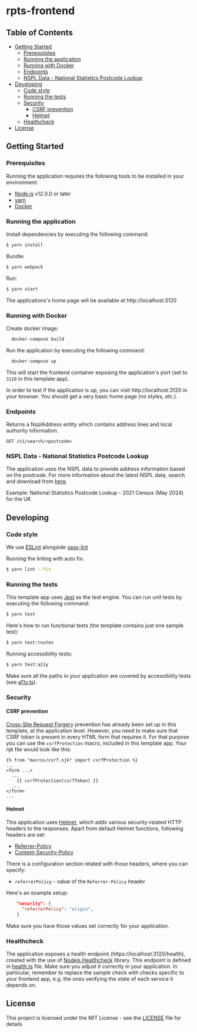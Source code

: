 # rpts-frontend

## Table of Contents

* [Getting Started](#getting-started)
  * [Prerequisites](#prerequisites)
  * [Running the application](#running-the-application)
  * [Running with Docker](#running-with-docker)
  * [Endpoints](#endpoints)
  * [NSPL Data - National Statistics Postcode Lookup](#nspl-data---national-statistics-postcode-lookup)
* [Developing](#developing)
  * [Code style](#code-style)
  * [Running the tests](#running-the-tests)
  * [Security](#security)
    * [CSRF prevention](#csrf-prevention)
    * [Helmet](#helmet)
  * [Healthcheck](#healthcheck)
* [License](#license)

## Getting Started

### Prerequisites

Running the application requires the following tools to be installed in your environment:

- [Node.js](https://nodejs.org/) v12.0.0 or later
- [yarn](https://yarnpkg.com/)
- [Docker](https://www.docker.com)

### Running the application

Install dependencies by executing the following command:

```bash
$ yarn install
```

Bundle:

```bash
$ yarn webpack
```

Run:

```bash
$ yarn start
```

The applications's home page will be available at http://localhost:3120

### Running with Docker

Create docker image:

```bash
  docker-compose build
```

Run the application by executing the following command:

```bash
  docker-compose up
```

This will start the frontend container exposing the application's port
(set to `3120` in this template app).

In order to test if the application is up, you can visit http://localhost:3120 in your browser.
You should get a very basic home page (no styles, etc.).

### Endpoints

Returns a NsplAddress entity which contains address lines and local authority information.
```
GET /v1/search/<postcode>
```

### NSPL Data - National Statistics Postcode Lookup

The application uses the NSPL data to provide address information based on the postcode.
For more information about the latest NSPL data, search and download from [here](https://geoportal.statistics.gov.uk/search?sort=Date%20Updated%7Cmodified%7Cdesc).

Example: National Statistics Postcode Lookup - 2021 Census (May 2024) for the UK


## Developing

### Code style

We use [ESLint](https://github.com/typescript-eslint/typescript-eslint)
alongside [sass-lint](https://github.com/sasstools/sass-lint)

Running the linting with auto fix:

```bash
$ yarn lint --fix
```

### Running the tests

This template app uses [Jest](https://jestjs.io//) as the test engine. You can run unit tests by executing
the following command:

```bash
$ yarn test
```

Here's how to run functional tests (the template contains just one sample test):

```bash
$ yarn test:routes
```

Running accessibility tests:

```bash
$ yarn test:a11y
```

Make sure all the paths in your application are covered by accessibility tests (see [a11y.ts](src/test/a11y/a11y.ts)).

### Security

#### CSRF prevention

[Cross-Site Request Forgery](https://github.com/pillarjs/understanding-csrf) prevention has already been
set up in this template, at the application level. However, you need to make sure that CSRF token
is present in every HTML form that requires it. For that purpose you can use the `csrfProtection` macro,
included in this template app. Your njk file would look like this:

```
{% from "macros/csrf.njk" import csrfProtection %}
...
<form ...>
  ...
    {{ csrfProtection(csrfToken) }}
  ...
</form>
...
```

#### Helmet

This application uses [Helmet](https://helmetjs.github.io/), which adds various security-related HTTP headers
to the responses. Apart from default Helmet functions, following headers are set:

- [Referrer-Policy](https://helmetjs.github.io/docs/referrer-policy/)
- [Content-Security-Policy](https://helmetjs.github.io/docs/csp/)

There is a configuration section related with those headers, where you can specify:

- `referrerPolicy` - value of the `Referrer-Policy` header

Here's an example setup:

```json
    "security": {
      "referrerPolicy": "origin",
    }
```

Make sure you have those values set correctly for your application.

### Healthcheck

The application exposes a health endpoint (https://localhost:3120/health), created with the use of
[Nodejs Healthcheck](https://github.com/hmcts/nodejs-healthcheck) library. This endpoint is defined
in [health.ts](src/main/controllers/health.ts) file. Make sure you adjust it correctly in your application.
In particular, remember to replace the sample check with checks specific to your frontend app,
e.g. the ones verifying the state of each service it depends on.

## License

This project is licensed under the MIT License - see the [LICENSE](LICENSE) file for details
